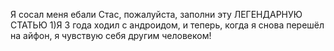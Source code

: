 Я сосал меня ебали
Стас, пожалуйста, заполни эту ЛЕГЕНДАРНУЮ СТАТЬЮ 
1)Я 3 года ходил с андроидом, и теперь, когда я снова перешёл на айфон, я чувствую себя другим человеком!

